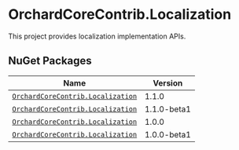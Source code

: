 # OrchardCoreContrib.Localization

This project provides localization implementation APIs.

## NuGet Packages

| Name | Version |
| --- | --- |
| [`OrchardCoreContrib.Localization`](https://www.nuget.org/packages/OrchardCoreContrib.Localization/1.1.0) | 1.1.0 |
| [`OrchardCoreContrib.Localization`](https://www.nuget.org/packages/OrchardCoreContrib.Localization/1.1.0-beta1) | 1.1.0-beta1 |
| [`OrchardCoreContrib.Localization`](https://www.nuget.org/packages/OrchardCoreContrib.Localization/1.0.0) | 1.0.0 |
| [`OrchardCoreContrib.Localization`](https://www.nuget.org/packages/OrchardCoreContrib.Localization/1.0.0-beta1) | 1.0.0-beta1 |
